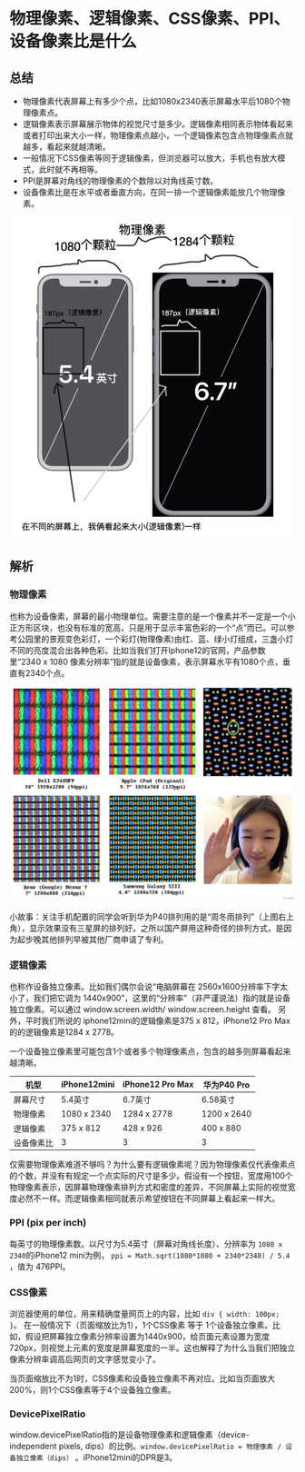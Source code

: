 # 物理像素、逻辑像素、CSS像素、PPI、设备像素比是什么

## 总结

- 物理像素代表屏幕上有多少个点，比如1080x2340表示屏幕水平后1080个物理像素点。
- 逻辑像素表示屏幕展示物体的视觉尺寸是多少。逻辑像素相同表示物体看起来或者打印出来大小一样，物理像素点越小，一个逻辑像素包含点物理像素点就越多，看起来就越清晰。
- 一般情况下CSS像素等同于逻辑像素，但浏览器可以放大，手机也有放大模式，此时就不再相等。
- PPI是屏幕对角线的物理像素的个数除以对角线英寸数。
- 设备像素比是在水平或者垂直方向，在同一排一个逻辑像素能放几个物理像素。

![分辨率4.jpg](images/1607924428645-0f46ab6a-97a9-48f6-b014-b79417c31f95.jpeg)

## 解析

### 物理像素

也称为设备像素，屏幕的最小物理单位。需要注意的是一个像素并不一定是一个小正方形区块，也没有标准的宽高，只是用于显示丰富色彩的一个“点”而已。可以参考公园里的景观变色彩灯，一个彩灯(物理像素)由红、蓝、绿小灯组成，三盏小灯不同的亮度混合出各种色彩。比如当我们打开Iphone12的官网，产品参数里“2340 x 1080 像素分辨率”指的就是设备像素，表示屏幕水平有1080个点，垂直有2340个点。

![分辨率1.jpg](images/1607919765723-14a4fc7a-0498-4959-9fd6-f585ff064f91.jpeg)

小故事：关注手机配置的同学会听到华为P40排列用的是“周冬雨排列”（上图右上角），显示效果没有三星屏的排列好。之所以国产屏用这种奇怪的排列方式，是因为起步晚其他排列早被其他厂商申请了专利。

### 逻辑像素

也称作设备独立像素。比如我们偶尔会说“电脑屏幕在 2560x1600分辨率下字太小了，我们把它调为 1440x900”，这里的“分辨率”（非严谨说法）指的就是设备独立像素。可以通过 window.screen.width/ window.screen.height 查看。 另外，平时我们所说的 iphone12mini的逻辑像素是375 x 812，iPhone12 Pro Max的的逻辑像素是1284 x 2778。

一个设备独立像素里可能包含1个或者多个物理像素点，包含的越多则屏幕看起来越清晰。

| 机型       | **iPhone12mini** | **iPhone12 Pro Max** | **华为P40 Pro** |
| ---------- | ---------------------- | -------------------------- | --------------------- |
| 屏幕尺寸   | 5.4英寸                | 6.7英寸                    | 6.58英寸              |
| 物理像素   | 1080 x 2340            | 1284 x 2778                | 1200 x 2640           |
| 逻辑像素   | 375 x 812              | 428 x 926                  | 400 x 880             |
| 设备像素比 | 3                      | 3                          | 3                     |

仅需要物理像素难道不够吗？为什么要有逻辑像素呢？因为物理像素仅代表像素点的个数，并没有有规定一个点实际的尺寸是多少。假设有一个按钮，宽度用100个物理像素表示，因屏幕物理像素排列方式和密度的差异，不同屏幕上实际的视觉宽度必然不一样。而逻辑像素相同就表示希望按钮在不同屏幕上看起来一样大。

### PPI (pix per inch)

每英寸的物理像素数。以尺寸为5.4英寸（屏幕对角线长度）、分辨率为 `1080 x 2340`的iPhone12 mini为例， `ppi = Math.sqrt(1080*1080 + 2340*2340) / 5.4` ，值为 476PPI。

### CSS像素

浏览器使用的单位，用来精确度量网页上的内容，比如 `div { width: 100px; }`。 在一般情况下（页面缩放比为1），1个CSS像素 等于 1个设备独立像素。比如，假设把屏幕独立像素分辨率设置为1440x900，给页面元素设置为宽度720px，则视觉上元素的宽度是屏幕宽度的一半。这也解释了为什么当我们把独立像素分辨率调高后网页的文字感觉变小了。

当页面缩放比不为1时，CSS像素和设备独立像素不再对应。比如当页面放大200%，则1个CSS像素等于4个设备独立像素。

### DevicePixelRatio

window.devicePixelRatio指的是设备物理像素和逻辑像素（device-independent pixels, dips）的比例。`window.devicePixelRatio = 物理像素 / 设备独立像素（dips）` 。iPhone12mini的DPR是3。